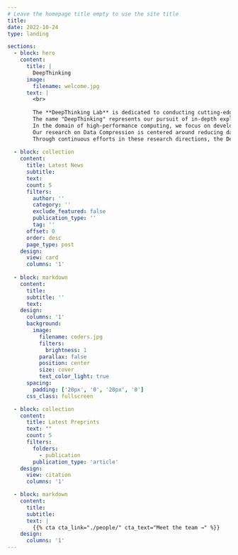 ```yaml
---
# Leave the homepage title empty to use the site title
title:
date: 2022-10-24
type: landing

sections:
  - block: hero
    content:
      title: |
        DeepThinking
      image:
        filename: welcome.jpg
      text: |
        <br>
        
        The **DeepThinking Lab** is dedicated to conducting cutting-edge research in the fields of high-performance computing and computer architecture. Our research scope also extends to areas such as Data Compression, and Parallel Computing.
        The name "DeepThinking" represents our pursuit of in-depth exploration and innovation in these research areas. It implies that we are committed to profound thinking and analysis, constantly striving to break through the existing boundaries and discover new solutions.
        In the domain of high-performance computing, we focus on developing advanced algorithms and techniques to improve the computational speed and efficiency of supercomputers. Regarding computer architecture, we aim to design more efficient and scalable architectures that can better support emerging applications.
        Our research on Data Compression is centered around reducing data storage space and transmission bandwidth while maintaining data integrity. In the field of Parallel Computing, we explore parallel algorithms and programming models to fully utilize multi-core processors and distributed computing platforms.
        Through continuous efforts in these research directions, the DeepThinking Lab aspires to contribute meaningfully to the development of computer science and related technologies.
  
  - block: collection
    content:
      title: Latest News
      subtitle:
      text:
      count: 5
      filters:
        author: ''
        category: ''
        exclude_featured: false
        publication_type: ''
        tag: ''
      offset: 0
      order: desc
      page_type: post
    design:
      view: card
      columns: '1'
  
  - block: markdown
    content:
      title:
      subtitle: ''
      text:
    design:
      columns: '1'
      background:
        image: 
          filename: coders.jpg
          filters:
            brightness: 1
          parallax: false
          position: center
          size: cover
          text_color_light: true
      spacing:
        padding: ['20px', '0', '20px', '0']
      css_class: fullscreen

  - block: collection
    content:
      title: Latest Preprints
      text: ""
      count: 5
      filters:
        folders:
          - publication
        publication_type: 'article'
    design:
      view: citation
      columns: '1'

  - block: markdown
    content:
      title:
      subtitle:
      text: |
        {{% cta cta_link="./people/" cta_text="Meet the team →" %}}
    design:
      columns: '1'
---
```

